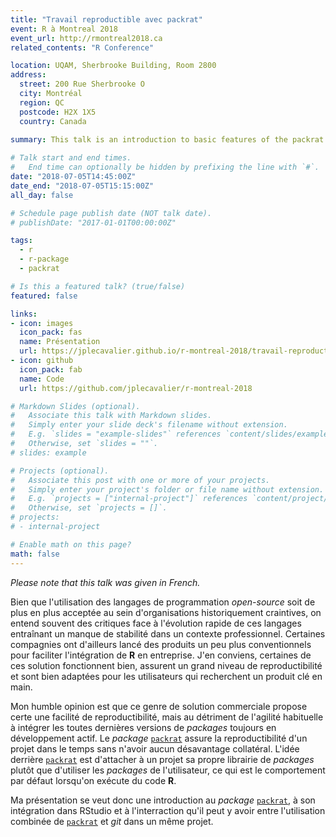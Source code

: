 ```yaml
---
title: "Travail reproductible avec packrat"
event: R à Montreal 2018
event_url: http://rmontreal2018.ca
related_contents: "R Conference"

location: UQAM, Sherbrooke Building, Room 2800
address:
  street: 200 Rue Sherbrooke O
  city: Montréal
  region: QC
  postcode: H2X 1X5
  country: Canada
  
summary: This talk is an introduction to basic features of the packrat package.

# Talk start and end times.
#   End time can optionally be hidden by prefixing the line with `#`.
date: "2018-07-05T14:45:00Z"
date_end: "2018-07-05T15:15:00Z"
all_day: false

# Schedule page publish date (NOT talk date).
# publishDate: "2017-01-01T00:00:00Z"

tags:
  - r
  - r-package
  - packrat

# Is this a featured talk? (true/false)
featured: false

links:
- icon: images
  icon_pack: fas
  name: Présentation
  url: https://jplecavalier.github.io/r-montreal-2018/travail-reproductible-packrat.html
- icon: github
  icon_pack: fab
  name: Code
  url: https://github.com/jplecavalier/r-montreal-2018

# Markdown Slides (optional).
#   Associate this talk with Markdown slides.
#   Simply enter your slide deck's filename without extension.
#   E.g. `slides = "example-slides"` references `content/slides/example-slides.md`.
#   Otherwise, set `slides = ""`.
# slides: example

# Projects (optional).
#   Associate this post with one or more of your projects.
#   Simply enter your project's folder or file name without extension.
#   E.g. `projects = ["internal-project"]` references `content/project/deep-learning/index.md`.
#   Otherwise, set `projects = []`.
# projects:
# - internal-project

# Enable math on this page?
math: false
---
```


*Please note that this talk was given in French.*

Bien que l'utilisation des langages de programmation *open-source* soit de plus en plus acceptée au sein d'organisations historiquement craintives, on entend
souvent des critiques face à l'évolution rapide de ces langages entraînant un manque de stabilité dans un contexte professionnel. Certaines compagnies ont
d'ailleurs lancé des produits un peu plus conventionnels pour faciliter l'intégration de **R** en entreprise. J'en conviens, certaines de ces solution
fonctionnent bien, assurent un grand niveau de reproductibilité et sont bien adaptées pour les utilisateurs qui recherchent un produit clé en main.

Mon humble opinion est que ce genre de solution commerciale propose certe une facilité de reproductibilité, mais au détriment de l'agilité habituelle à
intégrer les toutes dernières versions de *packages* toujours en développement actif. Le *package* [`packrat`](https://rstudio.github.io/packrat/) assure la
reproductibilité d'un projet dans le temps sans n'avoir aucun désavantage collatéral. L'idée derrière [`packrat`](https://rstudio.github.io/packrat/) est
d'attacher à un projet sa propre librairie de *packages* plutôt que d'utiliser les *packages* de l'utilisateur, ce qui est le comportement par défaut lorsqu'on
exécute du code **R**.

Ma présentation se veut donc une introduction au *package* [`packrat`](https://rstudio.github.io/packrat/), à son intégration dans RStudio et à l'interraction
qu'il peut y avoir entre l'utilisation combinée de [`packrat`](https://rstudio.github.io/packrat/) et *git* dans un même projet.
